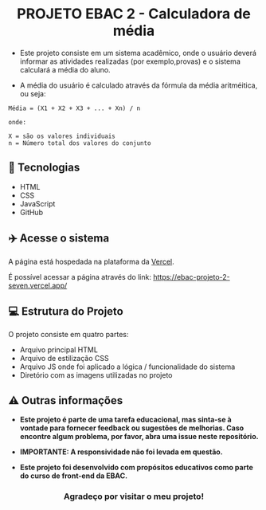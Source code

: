 <h1 align="center"> PROJETO EBAC 2 - Calculadora de média</h1>

- Este projeto consiste em um sistema acadêmico, onde o usuário deverá informar as atividades realizadas (por exemplo,provas) e o sistema calculará a média do aluno.

-  A média do usuário é calculado através da fórmula da média aritméitica, ou seja:

```
Média = (X1 + X2 + X3 + ... + Xn) / n

onde:

X = são os valores individuais
n = Número total dos valores do conjunto 
```

## 🚀 Tecnologias
- HTML
- CSS
- JavaScript
- GitHub

## ✈️ Acesse o sistema
A página está hospedada na plataforma da [Vercel](https://vercel.com/).

É possível acessar a página através do link: https://ebac-projeto-2-seven.vercel.app/

## 💻 Estrutura do Projeto
O projeto consiste em quatro partes: 
- Arquivo principal HTML
- Arquivo de estilização CSS
- Arquivo JS onde foi aplicado a lógica / funcionalidade do sistema
- Diretório com as imagens utilizadas no projeto

## ⚠️ Outras informações
- **Este projeto é parte de uma tarefa educacional, mas sinta-se à vontade para fornecer feedback ou sugestões de melhorias. Caso encontre algum problema, por favor, abra uma issue neste repositório.**

- **IMPORTANTE: A responsividade não foi levada em questão.**

- **Este projeto foi desenvolvido com propósitos educativos como parte do curso de front-end da EBAC.**


<h3 align="center"> Agradeço por visitar o meu projeto! </h3>